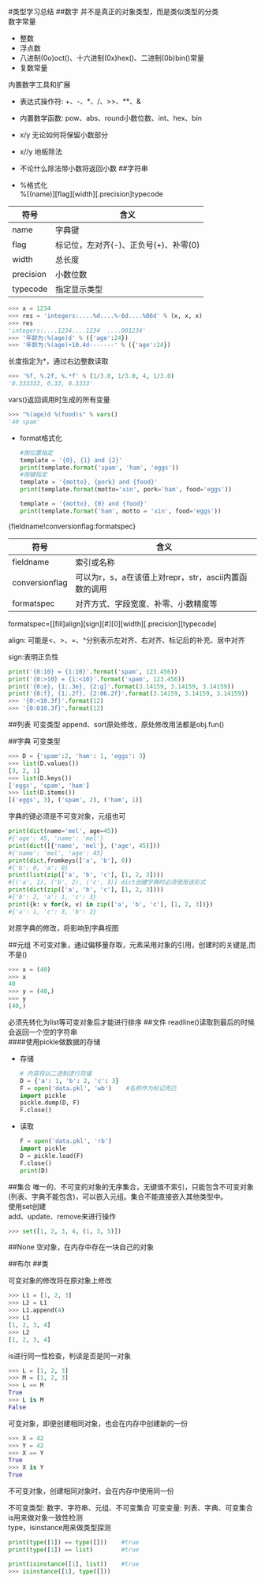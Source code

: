 #类型学习总结
##数字
并不是真正的对象类型，而是类似类型的分类         
数字常量
* 整数
* 浮点数
* 八进制(0o)oct()、十六进制(0x)hex()、二进制(0b)bin()常量
* 复数常量

内置数字工具和扩展

* 表达式操作符: +、-、*、/、>>、**、&   
* 内置数学函数: pow、abs、round小数位数、int、hex、bin


* x/y 无论如何将保留小数部分
* x//y 地板除法
* 不论什么除法带小数将返回小数 
##字符串
* %格式化                   
  %[(name)][flag][width][.precision]typecode

| 符号        | 含义                      |
| --------- | ----------------------- |
| name      | 字典键                     |
| flag      | 标记位，左对齐(-)、正负号(+)、补零(0) |
| width     | 总长度                     |
| precision | 小数位数                    |
| typecode  | 指定显示类型                  |

```python
>>> x = 1234
>>> res = 'integers:....%d....%-6d....%06d' % (x, x, x)
>>> res
'integers:....1234....1234  ....001234'
>>> '年龄为:%(age)d' % ({'age':24})
>>> '年龄为:%(age)+10.4d-------' % ({'age':24})
```

长度指定为*，通过右边整数读取

```python
>>> '%f, %.2f, %.*f' % (1/3.0, 1/3.0, 4, 1/3.0)
'0.333333, 0.33, 0.3333'
```
vars()返回调用时生成的所有变量

```python
>>> "%(age)d %(food)s" % vars()
'40 spam'
```
* format格式化

  ```python
  #按位置指定
  template = '{0}, {1} and {2}'
  print(template.format('spam', 'ham', 'eggs'))
  #按键指定
  template = '{motto}, {pork} and {food}'
  print(template.format(motto='xin', pork='ham', food='eggs'))

  template = '{motto}, {0} and {food}'
  print(template.format('ham', motto = 'xin', food='eggs'))
  ```

{fieldname!conversionflag:formatspec}

| 符号             | 含义                                 |
| -------------- | ---------------------------------- |
| fieldname      | 索引或名称                              |
| conversionflag | 可以为r，s，a在该值上对repr，str，ascii内置函数的调用 |
| formatspec     | 对齐方式、字段宽度、补零、小数精度等                 |

formatspec=[[fill]align][sign][#][0][width][.precision][typecode]

align: 可能是<、>、=、^分别表示左对齐、右对齐、标记后的补充、居中对齐

sign:表明正负性

```python
print('{0:10} = {1:10}'.format('spam', 123.456))
print('{0:>10} = {1:<10}'.format('spam', 123.456))
print('{0:e}, {1:.3e}, {2:g}'.format(3.14159, 3.14159, 3.14159))
print('{0:f}, {1:.2f}, {2:06.2f}'.format(3.14159, 3.14159, 3.14159))
>>> '{0:<10.3f}'.format(12)
>>> '{0:010.3f}'.format(12)
```


##列表
可变类型
append、sort原处修改，原处修改用法都是obj.fun()

##字典
可变类型
```python
>>> D = {'spam':2, 'ham': 1, 'eggs': 3}
>>> list(D.values())
[3, 2, 1]
>>> list(D.keys())
['eggs', 'spam', 'ham']
>>> list(D.items())
[('eggs', 3), ('spam', 2), ('ham', 1)]
```
字典的键必须是不可变对象，元组也可

```python
print(dict(name='mel', age=45))
#{'age': 45, 'name': 'mel'}
print(dict([{'name', 'mel'}, ('age', 45)]))
#{'name': 'mel', 'age': 45}
print(dict.fromkeys(['a', 'b'], 0))
#{'b': 0, 'a': 0}
print(list(zip(['a', 'b', 'c'], [1, 2, 3])))
#[('a', 1), ('b', 2), ('c', 3)] dict创建字典时必须使用该形式
print(dict(zip(['a', 'b', 'c'], [1, 2, 3])))
#{'b': 2, 'a': 1, 'c': 3}
print({k: v for(k, v) in zip(['a', 'b', 'c'], [1, 2, 3])})
#{'a': 1, 'c': 3, 'b': 2}
```
对原字典的修改，将影响到字典视图


##元组
不可变对象，通过偏移量存取，元素采用对象的引用，创建时的关键是,而不是()​
```python
>>> x = (40)
>>> x
40
>>> y = (40,)
>>> y
(40,)
```
必须先转化为list等可变对象后才能进行排序
##文件
readline()读取到最后的时候会返回一个空的字符串     
####使用pickle做数据的存储
* 存储

  ```python
  # 内容将以二进制进行存储
  D = {'a': 1, 'b': 2, 'c': 3}
  F = open('data.pkl', 'wb')	#名称作为标记而已
  import pickle
  pickle.dump(D, F)
  F.close()
  ```
* 读取

  ```python
  F = open('data.pkl', 'rb')
  import pickle
  D = pickle.load(F)
  F.close()
  print(D)
  ```

##集合
唯一的、不可变的对象的无序集合，无键值不索引，只能包含不可变对象(列表、字典不能包含)，可以嵌入元组。集合不能直接嵌入其他类型中。   
使用set创建    
add、update、remove来进行操作

````python
>>> set([1, 2, 3, 4, (1, 3, 5)])
````

##None
空对象，在内存中存在一块自己的对象

##布尔
##类


可变对象的修改将在原对象上修改

```python
>>> L1 = [1, 2, 3]
>>> L2 = L1
>>> L1.append(4)
>>> L1
[1, 2, 3, 4]
>>> L2
[1, 2, 3, 4]
```
is进行同一性检查，判读是否是同一对象

```python
>>> L = [1, 2, 3]
>>> M = [1, 2, 3]
>>> L == M
True
>>> L is M
False
```
可变对象，即便创建相同对象，也会在内存中创建新的一份

```python
>>> X = 42
>>> Y = 42
>>> X == Y
True
>>> X is Y
True
```
不可变对象，创建相同对象时，会在内存中使用同一份

不可变类型: 数字、字符串、元组、不可变集合
可变变量: 列表、字典、可变集合    
is用来做对象一致性检测   
type，isinstance用来做类型探测    

```python
print(type([1]) == type([]))	#true
print(type([1]) == list)		#true

print(isinstance([1], list))	#true
>>> isinstance([1], type([]))
```
